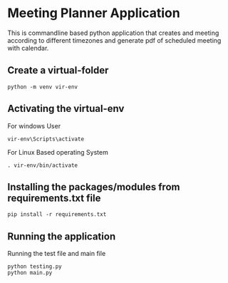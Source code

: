 # Meeting Planner Application
This is commandline based python application that creates and meeting according to different timezones and generate pdf of scheduled meeting with calendar. 


## Create a virtual-folder
```
python -m venv vir-env
```

## Activating the virtual-env
For windows User
```
vir-env\Scripts\activate
```
For Linux Based operating System
```
. vir-env/bin/activate
```


## Installing the packages/modules from requirements.txt file
```
pip install -r requirements.txt
```
           
## Running the application

Running the test file and main file
```
python testing.py
python main.py
```